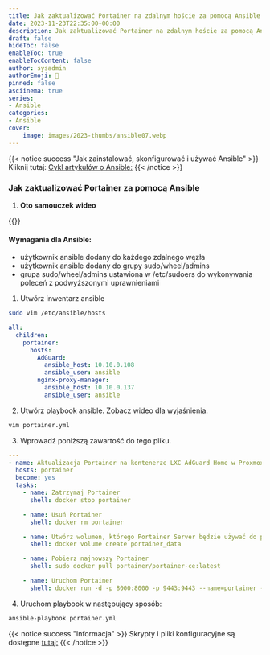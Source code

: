 ```yaml
---
title: Jak zaktualizować Portainer na zdalnym hoście za pomocą Ansible
date: 2023-11-23T22:35:00+00:00
description: Jak zaktualizować Portainer na zdalnym hoście za pomocą Ansible
draft: false
hideToc: false
enableToc: true
enableTocContent: false
author: sysadmin
authorEmoji: 🐧
pinned: false
asciinema: true
series:
- Ansible
categories:
- Ansible
cover:
    image: images/2023-thumbs/ansible07.webp
---
```


{{< notice success "Jak zainstalować, skonfigurować i używać Ansible" >}}
Kliknij tutaj: [Cykl artykułów o Ansible:](/en/categories/ansible/)
{{< /notice >}}

### Jak zaktualizować Portainer za pomocą Ansible

1. **Oto samouczek wideo**

{{<youtube cMwPU4gafL4>}}

#### Wymagania dla Ansible:

* użytkownik ansible dodany do każdego zdalnego węzła
* użytkownik ansible dodany do grupy sudo/wheel/admins
* grupa sudo/wheel/admins ustawiona w /etc/sudoers do wykonywania poleceń z podwyższonymi uprawnieniami

1. Utwórz inwentarz ansible

```bash
sudo vim /etc/ansible/hosts
```

```yaml
all:
  children:
    portainer:
      hosts:
        AdGuard:
          ansible_host: 10.10.0.108
          ansible_user: ansible
        nginx-proxy-manager:
          ansible_host: 10.10.0.137 
          ansible_user: ansible
```

2. Utwórz playbook ansible. Zobacz wideo dla wyjaśnienia.

```bash
vim portainer.yml 
```

3. Wprowadź poniższą zawartość do tego pliku.

```yaml
---
- name: Aktualizacja Portainer na kontenerze LXC AdGuard Home w Proxmox
  hosts: portainer
  become: yes
  tasks:
    - name: Zatrzymaj Portainer
      shell: docker stop portainer 

    - name: Usuń Portainer
      shell: docker rm portainer

    - name: Utwórz wolumen, którego Portainer Server będzie używać do przechowywania swojej bazy danych
      shell: docker volume create portainer_data

    - name: Pobierz najnowszy Portainer 
      shell: sudo docker pull portainer/portainer-ce:latest 

    - name: Uruchom Portainer 
      shell: docker run -d -p 8000:8000 -p 9443:9443 --name=portainer --restart=always -v /var/run/docker.sock:/var/run/docker.sock -v portainer_data:/data portainer/portainer-ce:latest
```

4. Uruchom playbook w następujący sposób:

```bash
ansible-playbook portainer.yml
```

{{< notice success "Informacja" >}}
Skrypty i pliki konfiguracyjne są dostępne [tutaj:](https://github.com/sysadmin-info/ansible)
{{< /notice >}}
```